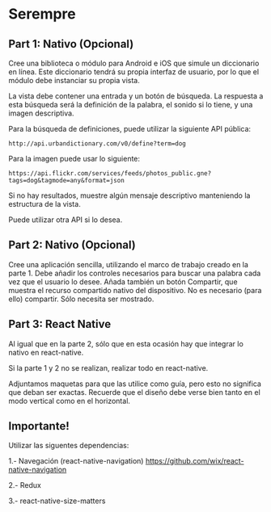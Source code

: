 # Serempre

## Part 1: Nativo (Opcional)
Cree una biblioteca o módulo para Android e iOS que simule un diccionario en línea. Este diccionario tendrá su propia interfaz de usuario, por lo que el módulo debe instanciar su propia vista.

La vista debe contener una entrada y un botón de búsqueda. La respuesta a esta búsqueda será la definición de la palabra, el sonido si lo tiene, y una imagen descriptiva.

Para la búsqueda de definiciones, puede utilizar la siguiente API pública:

```
http://api.urbandictionary.com/v0/define?term=dog
```

Para la imagen puede usar lo siguiente:

```
https://api.flickr.com/services/feeds/photos_public.gne?tags=dog&tagmode=any&format=json
```
Si no hay resultados, muestre algún mensaje descriptivo manteniendo la estructura de la vista.

Puede utilizar otra API si lo desea.

## Part 2: Nativo (Opcional)
Cree una aplicación sencilla, utilizando el marco de trabajo creado en la parte 1. Debe añadir los controles necesarios para buscar una palabra cada vez que el usuario lo desee. Añada también un botón Compartir, que muestra el recurso compartido nativo del dispositivo. No es necesario (para ello) compartir. Sólo necesita ser mostrado.

## Part 3: React Native 
Al igual que en la parte 2, sólo que en esta ocasión hay que integrar lo nativo en react-native.

Si la parte 1 y 2 no se realizan, realizar todo en react-native.

Adjuntamos maquetas para que las utilice como guía, pero esto no significa que deban ser exactas. Recuerde que el diseño debe verse bien tanto en el modo vertical como en el horizontal.

## Importante!

Utilizar las siguentes dependencias:

1.- Navegación (react-native-navigation) https://github.com/wix/react-native-navigation

2.- Redux

3.- react-native-size-matters




